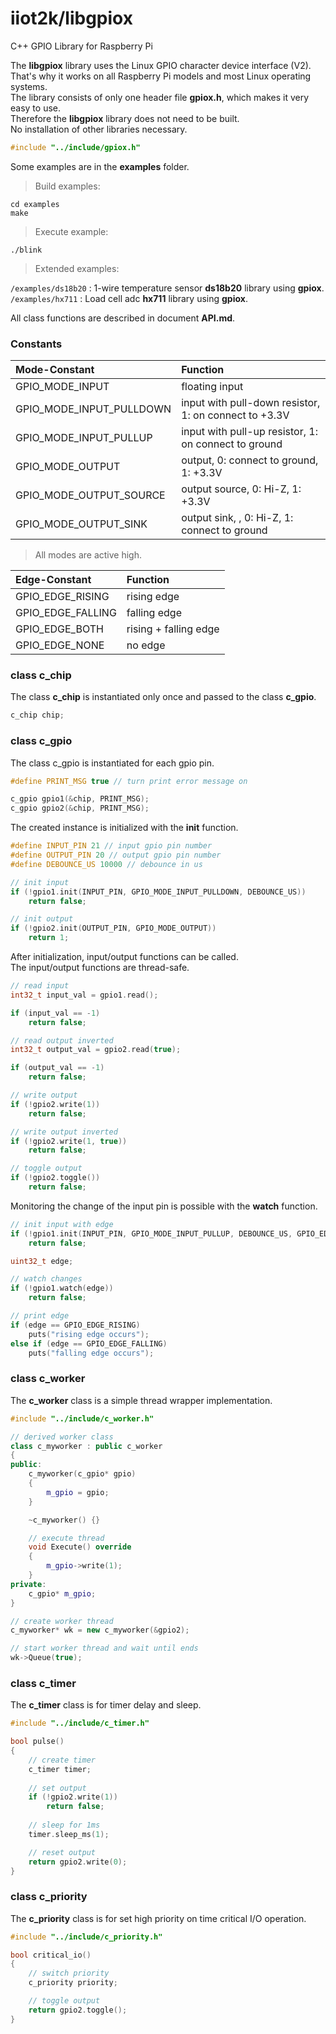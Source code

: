 # iiot2k/libgpiox

C++ GPIO Library for Raspberry Pi

The **libgpiox** library uses the Linux GPIO character device interface (V2).<br>
That's why it works on all Raspberry Pi models and most Linux operating systems.<br>
The library consists of only one header file **gpiox.h**, which makes it very easy to use.<br>
Therefore the **libgpiox** library does not need to be built.<br>
No installation of other libraries necessary.<br>

```c++
#include "../include/gpiox.h"
```

Some examples are in the **examples** folder.

> Build examples:

```
cd examples
make
```
> Execute example:

```
./blink
```

> Extended examples:<br>

```/examples/ds18b20``` : 1-wire temperature sensor **ds18b20** library using **gpiox**.<br>
```/examples/hx711``` : Load cell adc **hx711** library using **gpiox**.<br>

All class functions are described in document **API.md**.

### Constants

|Mode-Constant|Function|
|:--|:--|
|GPIO_MODE_INPUT|floating input|
|GPIO_MODE_INPUT_PULLDOWN|input with pull-down resistor, 1: on connect to +3.3V|
|GPIO_MODE_INPUT_PULLUP|input with pull-up resistor, 1: on connect to ground|
|GPIO_MODE_OUTPUT|output, 0: connect to ground, 1: +3.3V|
|GPIO_MODE_OUTPUT_SOURCE|output source, 0: Hi-Z, 1: +3.3V|
|GPIO_MODE_OUTPUT_SINK|output sink, , 0: Hi-Z, 1: connect to ground|

>All modes are active high.

|Edge-Constant|Function|
|:--|:--|
|GPIO_EDGE_RISING|rising edge|
|GPIO_EDGE_FALLING|falling edge|
|GPIO_EDGE_BOTH|rising + falling edge|
|GPIO_EDGE_NONE|no edge|

### class c_chip
The class **c_chip** is instantiated only once and passed to the class **c_gpio**.<br>

```c++
c_chip chip;
```
### class c_gpio

The class c_gpio is instantiated for each gpio pin.<br>

```c++
#define PRINT_MSG true // turn print error message on

c_gpio gpio1(&chip, PRINT_MSG);
c_gpio gpio2(&chip, PRINT_MSG);
```

The created instance is initialized with the **init** function.<br>

```c++
#define INPUT_PIN 21 // input gpio pin number
#define OUTPUT_PIN 20 // output gpio pin number
#define DEBOUNCE_US 10000 // debounce in us

// init input
if (!gpio1.init(INPUT_PIN, GPIO_MODE_INPUT_PULLDOWN, DEBOUNCE_US))
    return false;

// init output
if (!gpio2.init(OUTPUT_PIN, GPIO_MODE_OUTPUT))
    return 1;
```

After initialization, input/output functions can be called.<br>
The input/output functions are thread-safe.<br>

```c++
// read input
int32_t input_val = gpio1.read();

if (input_val == -1)
    return false;

// read output inverted
int32_t output_val = gpio2.read(true);

if (output_val == -1)
    return false;

// write output
if (!gpio2.write(1))
    return false;

// write output inverted
if (!gpio2.write(1, true))
    return false;

// toggle output
if (!gpio2.toggle())
    return false;

```

Monitoring the change of the input pin is possible with the **watch** function.<br>

```c++
// init input with edge
if (!gpio1.init(INPUT_PIN, GPIO_MODE_INPUT_PULLUP, DEBOUNCE_US, GPIO_EDGE_BOTH))
    return false;

uint32_t edge;

// watch changes
if (!gpio1.watch(edge))
    return false;

// print edge
if (edge == GPIO_EDGE_RISING)
    puts("rising edge occurs");
else if (edge == GPIO_EDGE_FALLING)
    puts("falling edge occurs");
```

### class c_worker 
The **c_worker** class is a simple thread wrapper implementation.<br>

```c++
#include "../include/c_worker.h"

// derived worker class
class c_myworker : public c_worker
{
public:
    c_myworker(c_gpio* gpio)
    {
        m_gpio = gpio;
    }

    ~c_myworker() {}

    // execute thread 
    void Execute() override
    {
        m_gpio->write(1);
    }
private: 
    c_gpio* m_gpio;
}

// create worker thread
c_myworker* wk = new c_myworker(&gpio2);

// start worker thread and wait until ends
wk->Queue(true);

```
### class c_timer
The **c_timer** class is for timer delay and sleep.<br>

```c++
#include "../include/c_timer.h"

bool pulse()
{
    // create timer
    c_timer timer;
    
    // set output
    if (!gpio2.write(1))
        return false;
    
    // sleep for 1ms
    timer.sleep_ms(1);

    // reset output
    return gpio2.write(0);
}
```

### class c_priority
The **c_priority** class is for set high priority on time critical I/O operation.<br>

```c++
#include "../include/c_priority.h"

bool critical_io()
{
    // switch priority
    c_priority priority;

    // toggle output
    return gpio2.toggle();
}
```

